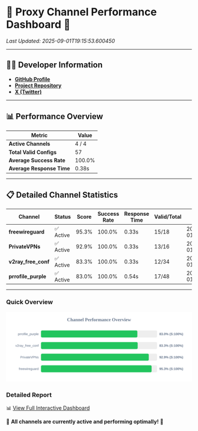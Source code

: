 # 🌟 Proxy Channel Performance Dashboard 🌟

_Last Updated: 2025-09-01T19:15:53.600450_

---

## 👩‍💻 Developer Information

- **[GitHub Profile](https://github.com/4n0nymou3)**  
- **[Project Repository](https://github.com/4n0nymou3/multi-proxy-config-fetcher)**  
- **[X (Twitter)](https://x.com/4n0nymou3)**  

---

## 📊 Performance Overview

| Metric                | Value       |
|-----------------------|-------------|
| **Active Channels**   | 4 / 4       |
| **Total Valid Configs** | 57          |
| **Average Success Rate** | 100.0%      |
| **Average Response Time** | 0.38s       |

---

## 📋 Detailed Channel Statistics

| Channel          | Status     | Score  | Success Rate | Response Time | Valid/Total | Last Success               |
|------------------|------------|--------|--------------|---------------|-------------|----------------------------|
| **freewireguard**  | ✅ Active  | 95.3%  | 100.0% | 0.33s         | 15/18       | 2025-09-01T19:15:53.598711 |
| **PrivateVPNs**  | ✅ Active  | 92.9%  | 100.0% | 0.33s         | 13/16       | 2025-09-01T19:15:53.236746 |
| **v2ray_free_conf**  | ✅ Active  | 83.3%  | 100.0% | 0.33s         | 12/34       | 2025-09-01T19:15:52.867602 |
| **prrofile_purple**  | ✅ Active  | 83.0%  | 100.0% | 0.54s         | 17/48       | 2025-09-01T19:15:52.488137 |

---

### Quick Overview
<div align="center">
  <a href="https://raw.githubusercontent.com/nullluser/NullRepo/refs/heads/main/assets/channel_stats_chart.svg">
    <img src="https://raw.githubusercontent.com/nullluser/NullRepo/refs/heads/main/assets/channel_stats_chart.svg" alt="Source Performance Statistics" width="800">
  </a>
</div>

### Detailed Report
📊 [View Full Interactive Dashboard](https://htmlpreview.github.io/?https://github.com/nullluser/NullRepo/blob/main/assets/performance_report.html)

🎉 **All channels are currently active and performing optimally!** 🎉
